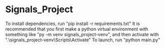 # Signals_Project
To install dependencies, run "pip install -r requirements.txt"
It is recommended that you first make a python virtual environment with something like "py -m venv signals_project-venv",
and then activate with ".\signals_project-venv\Scripts\Activate"
To launch, run "python main.py"
